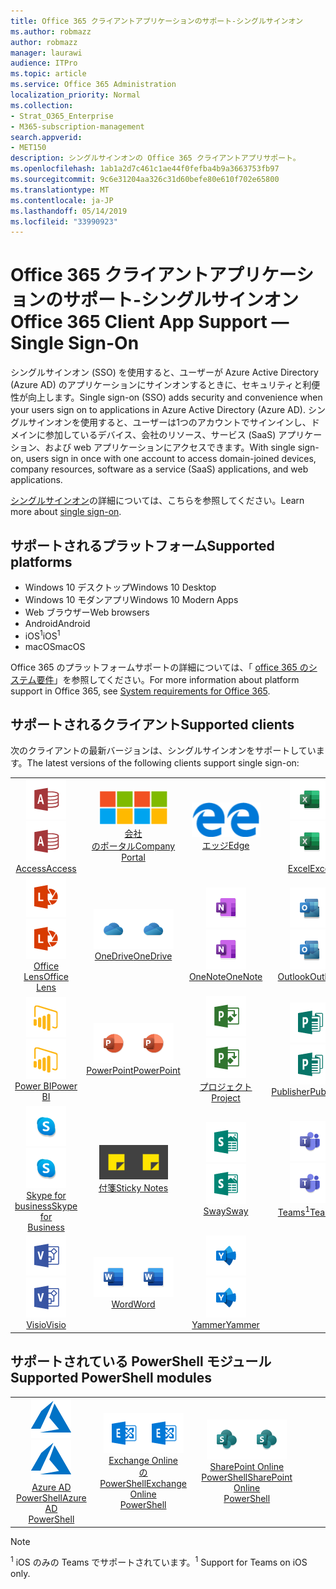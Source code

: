 ```yaml
---
title: Office 365 クライアントアプリケーションのサポート-シングルサインオン
ms.author: robmazz
author: robmazz
manager: laurawi
audience: ITPro
ms.topic: article
ms.service: Office 365 Administration
localization_priority: Normal
ms.collection:
- Strat_O365_Enterprise
- M365-subscription-management
search.appverid:
- MET150
description: シングルサインオンの Office 365 クライアントアプリサポート。
ms.openlocfilehash: 1ab1a2d7c461c1ae44f0fefba4b9a3663753fb97
ms.sourcegitcommit: 9c6e31204aa326c31d60befe80e610f702e65800
ms.translationtype: MT
ms.contentlocale: ja-JP
ms.lasthandoff: 05/14/2019
ms.locfileid: "33990923"
---
```

# <a name="office-365-client-app-support--single-sign-on"></a><span data-ttu-id="eacf3-103">Office 365 クライアントアプリケーションのサポート-シングルサインオン</span><span class="sxs-lookup"><span data-stu-id="eacf3-103">Office 365 Client App Support — Single Sign-On</span></span>

<span data-ttu-id="eacf3-104">シングルサインオン (SSO) を使用すると、ユーザーが Azure Active Directory (Azure AD) のアプリケーションにサインオンするときに、セキュリティと利便性が向上します。</span><span class="sxs-lookup"><span data-stu-id="eacf3-104">Single sign-on (SSO) adds security and convenience when your users sign on to applications in Azure Active Directory (Azure AD).</span></span> <span data-ttu-id="eacf3-105">シングルサインオンを使用すると、ユーザーは1つのアカウントでサインインし、ドメインに参加しているデバイス、会社のリソース、サービス (SaaS) アプリケーション、および web アプリケーションにアクセスできます。</span><span class="sxs-lookup"><span data-stu-id="eacf3-105">With single sign-on, users sign in once with one account to access domain-joined devices, company resources, software as a service (SaaS) applications, and web applications.</span></span>

<span data-ttu-id="eacf3-106">[シングルサインオン](https://docs.microsoft.com/azure/active-directory/manage-apps/what-is-single-sign-on)の詳細については、こちらを参照してください。</span><span class="sxs-lookup"><span data-stu-id="eacf3-106">Learn more about [single sign-on](https://docs.microsoft.com/azure/active-directory/manage-apps/what-is-single-sign-on).</span></span>

## <a name="supported-platforms"></a><span data-ttu-id="eacf3-107">サポートされるプラットフォーム</span><span class="sxs-lookup"><span data-stu-id="eacf3-107">Supported platforms</span></span>

 - <span data-ttu-id="eacf3-108">Windows 10 デスクトップ</span><span class="sxs-lookup"><span data-stu-id="eacf3-108">Windows 10 Desktop</span></span>
 - <span data-ttu-id="eacf3-109">Windows 10 モダンアプリ</span><span class="sxs-lookup"><span data-stu-id="eacf3-109">Windows 10 Modern Apps</span></span>
 - <span data-ttu-id="eacf3-110">Web ブラウザー</span><span class="sxs-lookup"><span data-stu-id="eacf3-110">Web browsers</span></span>
 - <span data-ttu-id="eacf3-111">Android</span><span class="sxs-lookup"><span data-stu-id="eacf3-111">Android</span></span>
 - <span data-ttu-id="eacf3-112">iOS<sup>1</sup></span><span class="sxs-lookup"><span data-stu-id="eacf3-112">iOS<sup>1</sup></span></span>
 - <span data-ttu-id="eacf3-113">macOS</span><span class="sxs-lookup"><span data-stu-id="eacf3-113">macOS</span></span>

<span data-ttu-id="eacf3-114">Office 365 のプラットフォームサポートの詳細については、「 [office 365 のシステム要件](https://products.office.com/office-system-requirements)」を参照してください。</span><span class="sxs-lookup"><span data-stu-id="eacf3-114">For more information about platform support in Office 365, see [System requirements for Office 365](https://products.office.com/office-system-requirements).</span></span>

## <a name="supported-clients"></a><span data-ttu-id="eacf3-115">サポートされるクライアント</span><span class="sxs-lookup"><span data-stu-id="eacf3-115">Supported clients</span></span>

<span data-ttu-id="eacf3-116">次のクライアントの最新バージョンは、シングルサインオンをサポートしています。</span><span class="sxs-lookup"><span data-stu-id="eacf3-116">The latest versions of the following clients support single sign-on:</span></span>

| | | | | | |
|:---:|:---:|:---:|:---:|:---:|:---:|
| <span data-ttu-id="eacf3-117">![アクセスアイコン](media/o365-access-64x64.png)</span><span class="sxs-lookup"><span data-stu-id="eacf3-117">![Access icon](media/o365-access-64x64.png)</span></span> <br> [<span data-ttu-id="eacf3-118">Access</span><span class="sxs-lookup"><span data-stu-id="eacf3-118">Access</span></span>](https://products.office.com/access) | <span data-ttu-id="eacf3-119">![会社のポータルのアイコン](media/o365-microsoft-64x64.png)</span><span class="sxs-lookup"><span data-stu-id="eacf3-119">![Company portal icon](media/o365-microsoft-64x64.png)</span></span> <br> [<span data-ttu-id="eacf3-120">会社<br>のポータル</span><span class="sxs-lookup"><span data-stu-id="eacf3-120">Company <br> Portal </span></span>](https://docs.microsoft.com/intune-user-help/sign-in-to-the-company-portal) | <span data-ttu-id="eacf3-121">![エッジアイコン](media/o365-edge-64x64.png)</span><span class="sxs-lookup"><span data-stu-id="eacf3-121">![Edge icon](media/o365-edge-64x64.png)</span></span> <br> [<span data-ttu-id="eacf3-122">エッジ</span><span class="sxs-lookup"><span data-stu-id="eacf3-122">Edge</span></span>](https://www.microsoft.com/windows/microsoft-edge) | <span data-ttu-id="eacf3-123">![[Excel] アイコン](media/o365-excel-64x64.png)</span><span class="sxs-lookup"><span data-stu-id="eacf3-123">![Excel icon](media/o365-excel-64x64.png)</span></span> <br> [<span data-ttu-id="eacf3-124">Excel</span><span class="sxs-lookup"><span data-stu-id="eacf3-124">Excel</span></span>](https://products.office.com/excel) | <span data-ttu-id="eacf3-125">![フローアイコン](media/o365-flow-64x64.png)</span><span class="sxs-lookup"><span data-stu-id="eacf3-125">![Flow icon](media/o365-flow-64x64.png)</span></span> <br> [<span data-ttu-id="eacf3-126">フロー</span><span class="sxs-lookup"><span data-stu-id="eacf3-126">Flow</span></span>](https://flow.microsoft.com) 
| <span data-ttu-id="eacf3-127">![レンズアイコン](media/o365-lens-64x64.png)</span><span class="sxs-lookup"><span data-stu-id="eacf3-127">![Lens icon](media/o365-lens-64x64.png)</span></span> <br> [<span data-ttu-id="eacf3-128">Office Lens</span><span class="sxs-lookup"><span data-stu-id="eacf3-128">Office Lens</span></span>](https://www.microsoft.com/p/office-lens/9wzdncrfj3t8?activetab=pivot%3Aoverviewtab) | <span data-ttu-id="eacf3-129">![OneDrive for Business アイコン](media/o365-OneDrive-64x64.png)</span><span class="sxs-lookup"><span data-stu-id="eacf3-129">![OneDrive for Business icon](media/o365-OneDrive-64x64.png)</span></span> <br> [<span data-ttu-id="eacf3-130">OneDrive</span><span class="sxs-lookup"><span data-stu-id="eacf3-130">OneDrive</span></span>](https://products.office.com/onedrive-for-business/online-cloud-storage) |  <span data-ttu-id="eacf3-131">![OneNote アイコン](media/o365-OneNote-64x64.png)</span><span class="sxs-lookup"><span data-stu-id="eacf3-131">![OneNote icon](media/o365-OneNote-64x64.png)</span></span> <br> [<span data-ttu-id="eacf3-132">OneNote</span><span class="sxs-lookup"><span data-stu-id="eacf3-132">OneNote</span></span>](https://products.office.com/onenote) | <span data-ttu-id="eacf3-133">![Outlook アイコン](media/o365-outlook-64x64.png)</span><span class="sxs-lookup"><span data-stu-id="eacf3-133">![Outlook icon](media/o365-outlook-64x64.png)</span></span> <br> [<span data-ttu-id="eacf3-134">Outlook</span><span class="sxs-lookup"><span data-stu-id="eacf3-134">Outlook</span></span>](https://products.office.com/outlook) | <span data-ttu-id="eacf3-135">![Planner アイコン](media/o365-planner-64x64.png)</span><span class="sxs-lookup"><span data-stu-id="eacf3-135">![Planner icon](media/o365-planner-64x64.png)</span></span> <br> [<span data-ttu-id="eacf3-136">Planner</span><span class="sxs-lookup"><span data-stu-id="eacf3-136">Planner</span></span>](https://products.office.com/business/task-management-software) 
| <span data-ttu-id="eacf3-137">![PowerBI アイコン](media/o365-powerbi-64x64.png)</span><span class="sxs-lookup"><span data-stu-id="eacf3-137">![PowerBI icon](media/o365-powerbi-64x64.png)</span></span> <br> [<span data-ttu-id="eacf3-138">Power BI</span><span class="sxs-lookup"><span data-stu-id="eacf3-138">Power BI</span></span>](https://powerbi.microsoft.com)| <span data-ttu-id="eacf3-139">![[PowerPoint] アイコン](media/o365-powerpoint-64x64.png)</span><span class="sxs-lookup"><span data-stu-id="eacf3-139">![PowerPoint icon](media/o365-powerpoint-64x64.png)</span></span> <br> [<span data-ttu-id="eacf3-140">PowerPoint</span><span class="sxs-lookup"><span data-stu-id="eacf3-140">PowerPoint</span></span>](https://products.office.com/powerpoint) | <span data-ttu-id="eacf3-141">![プロジェクトアイコン](media/o365-project-64x64.png)</span><span class="sxs-lookup"><span data-stu-id="eacf3-141">![Project icon](media/o365-project-64x64.png)</span></span> <br> [<span data-ttu-id="eacf3-142">プロジェクト</span><span class="sxs-lookup"><span data-stu-id="eacf3-142">Project</span></span>](https://products.office.com/project) | <span data-ttu-id="eacf3-143">![Publisher のアイコン](media/o365-publisher-64x64.png)</span><span class="sxs-lookup"><span data-stu-id="eacf3-143">![Publisher icon](media/o365-publisher-64x64.png)</span></span> <br> [<span data-ttu-id="eacf3-144">Publisher</span><span class="sxs-lookup"><span data-stu-id="eacf3-144">Publisher</span></span>](https://products.office.com/publisher) | <span data-ttu-id="eacf3-145">![SharePoint アイコン](media/o365-sharepoint-64x64.png)</span><span class="sxs-lookup"><span data-stu-id="eacf3-145">![SharePoint icon](media/o365-sharepoint-64x64.png)</span></span> <br> [<span data-ttu-id="eacf3-146">Sharepoint</span><span class="sxs-lookup"><span data-stu-id="eacf3-146">Sharepoint</span></span>](https://products.office.com/sharepoint) 
| <span data-ttu-id="eacf3-147">![Skype for Business アイコン](media/o365-skypeforbusiness-64x64.png)</span><span class="sxs-lookup"><span data-stu-id="eacf3-147">![Skype for Business icon](media/o365-skypeforbusiness-64x64.png)</span></span> <br> [<span data-ttu-id="eacf3-148">Skype for <br> business</span><span class="sxs-lookup"><span data-stu-id="eacf3-148">Skype for <br> Business</span></span>](https://www.skype.com/business/) | <span data-ttu-id="eacf3-149">![付箋アイコン](media/o365-stickynotes-64x64.png)</span><span class="sxs-lookup"><span data-stu-id="eacf3-149">![Sticky Notes icon](media/o365-stickynotes-64x64.png)</span></span> <br> [<span data-ttu-id="eacf3-150">付箋</span><span class="sxs-lookup"><span data-stu-id="eacf3-150">Sticky Notes</span></span>](https://www.microsoft.com/p/microsoft-sticky-notes/9nblggh4qghw) | <span data-ttu-id="eacf3-151">![Sway アイコン](media/o365-sway-64x64.png)</span><span class="sxs-lookup"><span data-stu-id="eacf3-151">![Sway icon](media/o365-sway-64x64.png)</span></span> <br> [<span data-ttu-id="eacf3-152">Sway</span><span class="sxs-lookup"><span data-stu-id="eacf3-152">Sway</span></span>](https://sway.com) | <span data-ttu-id="eacf3-153">![Teams アイコン](media/o365-teams-64x64.png)</span><span class="sxs-lookup"><span data-stu-id="eacf3-153">![Teams icon](media/o365-teams-64x64.png)</span></span> <br> [<span data-ttu-id="eacf3-154">Teams<sup>1</sup></span><span class="sxs-lookup"><span data-stu-id="eacf3-154">Teams<sup>1</sup></span></span>](https://products.office.com/microsoft-teams/group-chat-software) | <span data-ttu-id="eacf3-155">![To Do アイコン](media/o365-todo-64x64.png)</span><span class="sxs-lookup"><span data-stu-id="eacf3-155">![To-Do icon](media/o365-todo-64x64.png)</span></span> <br> [<span data-ttu-id="eacf3-156">To Do</span><span class="sxs-lookup"><span data-stu-id="eacf3-156">To-Do</span></span>](https://todo.microsoft.com) 
| <span data-ttu-id="eacf3-157">![Visio アイコン](media/o365-visio-64x64.png)</span><span class="sxs-lookup"><span data-stu-id="eacf3-157">![Visio icon](media/o365-visio-64x64.png)</span></span> <br> [<span data-ttu-id="eacf3-158">Visio</span><span class="sxs-lookup"><span data-stu-id="eacf3-158">Visio</span></span>](https://products.office.com/visio/flowchart-software) | <span data-ttu-id="eacf3-159">![[Word] アイコン](media/o365-word-64x64.png)</span><span class="sxs-lookup"><span data-stu-id="eacf3-159">![Word icon](media/o365-word-64x64.png)</span></span> <br> [<span data-ttu-id="eacf3-160">Word</span><span class="sxs-lookup"><span data-stu-id="eacf3-160">Word</span></span>](https://products.office.com/word) | <span data-ttu-id="eacf3-161">![Yammer アイコン](media/o365-yammer-64x64.png)</span><span class="sxs-lookup"><span data-stu-id="eacf3-161">![Yammer icon](media/o365-yammer-64x64.png)</span></span> <br> [<span data-ttu-id="eacf3-162">Yammer</span><span class="sxs-lookup"><span data-stu-id="eacf3-162">Yammer</span></span>](https://products.office.com/yammer/yammer-overview) |

## <a name="supported-powershell-modules"></a><span data-ttu-id="eacf3-163">サポートされている PowerShell モジュール</span><span class="sxs-lookup"><span data-stu-id="eacf3-163">Supported PowerShell modules</span></span>

| | | | | | |
|:---:|:---:|:---:|:---:|:---:|:---:|
| <span data-ttu-id="eacf3-164">![Azure アイコン](media/o365-azure-64x64.png)</span><span class="sxs-lookup"><span data-stu-id="eacf3-164">![Azure icon](media/o365-azure-64x64.png)</span></span> <br> [<span data-ttu-id="eacf3-165">Azure AD <br> PowerShell</span><span class="sxs-lookup"><span data-stu-id="eacf3-165">Azure AD <br> PowerShell</span></span>](https://docs.microsoft.com/powershell/azure/active-directory/overview?view=azureadps-2.0) | <span data-ttu-id="eacf3-166">![Exchange アイコン](media/o365-exchange-64x64.png)</span><span class="sxs-lookup"><span data-stu-id="eacf3-166">![Exchange icon](media/o365-exchange-64x64.png)</span></span> <br> [<span data-ttu-id="eacf3-167">Exchange Online <br>の PowerShell</span><span class="sxs-lookup"><span data-stu-id="eacf3-167">Exchange Online <br> PowerShell</span></span>](https://docs.microsoft.com/powershell/exchange/exchange-online/exchange-online-powershell?view=exchange-ps) | <span data-ttu-id="eacf3-168">![SharePoint アイコン](media/o365-sharepoint-64x64.png)</span><span class="sxs-lookup"><span data-stu-id="eacf3-168">![SharePoint icon](media/o365-sharepoint-64x64.png)</span></span> <br> [<span data-ttu-id="eacf3-169">SharePoint Online <br> PowerShell</span><span class="sxs-lookup"><span data-stu-id="eacf3-169">SharePoint Online <br> PowerShell</span></span>](https://docs.microsoft.com/sharepoint/manage-team-and-communication-sites-in-powershell)

> [!NOTE]
> <span data-ttu-id="eacf3-170"><sup>1</sup> iOS のみの Teams でサポートされています。</span><span class="sxs-lookup"><span data-stu-id="eacf3-170"><sup>1</sup> Support for Teams on iOS only.</span></span> <br>